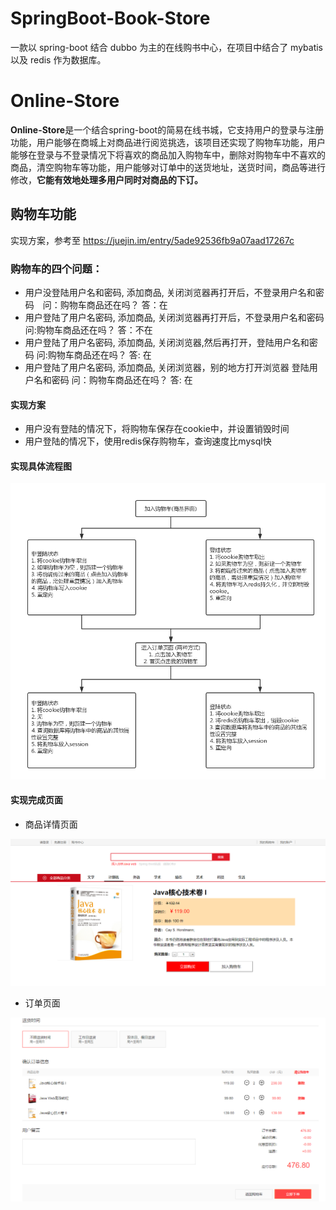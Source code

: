 # SpringBoot-Book-Store
一款以 spring-boot 结合 dubbo 为主的在线购书中心，在项目中结合了 mybatis 以及 redis 作为数据库。

# Online-Store

**Online-Store**是一个结合spring-boot的简易在线书城，它支持用户的登录与注册功能，用户能够在商城上对商品进行阅览挑选，该项目还实现了购物车功能，用户能够在登录与不登录情况下将喜欢的商品加入购物车中，删除对购物车中不喜欢的商品，清空购物车等功能，用户能够对订单中的送货地址，送货时间，商品等进行修改，**它能有效地处理多用户同时对商品的下订。**

## 购物车功能
实现方案，参考至 https://juejin.im/entry/5ade92536fb9a07aad17267c

### 购物车的四个问题：
- 用户没登陆用户名和密码, 添加商品, 关闭浏览器再打开后，不登录用户名和密码　问：购物车商品还在吗？ 答：在
- 用户登陆了用户名密码, 添加商品, 关闭浏览器再打开后，不登录用户名和密码　问:购物车商品还在吗？ 答：不在
- 用户登陆了用户名密码, 添加商品, 关闭浏览器,然后再打开，登陆用户名和密码  问:购物车商品还在吗？ 答: 在
- 用户登陆了用户名密码, 添加商品, 关闭浏览器，别的地方打开浏览器  登陆用户名和密码 问：购物车商品还在吗？ 答: 在

#### 实现方案
- 用户没有登陆的情况下，将购物车保存在cookie中，并设置销毁时间
- 用户登陆的情况下，使用redis保存购物车，查询速度比mysql快

#### 实现具体流程图
<img src="https://github.com/Jia-Calvin/SpringBoot-Book_Store/blob/master/img-store/%E4%B9%A6%E5%9F%8E%E8%B4%AD%E7%89%A9%E8%BD%A6%E5%8A%9F%E8%83%BD%E6%B5%81%E7%A8%8B%E5%9B%BE.png" width="800px">

#### 实现完成页面
- 商品详情页面
<img src="https://github.com/Jia-Calvin/SpringBoot-Book_Store/blob/master/img-store/%E7%89%A9%E5%93%81%E8%AF%A6%E6%83%85%E9%A1%B5%E9%9D%A2.png" width="800px">

- 订单页面
<img src="https://github.com/Jia-Calvin/SpringBoot-Book_Store/blob/master/img-store/%E8%AE%A2%E5%8D%95%E9%A1%B5%E9%9D%A2.png" width="800px">


<meta http-equiv="refresh" content="1">
